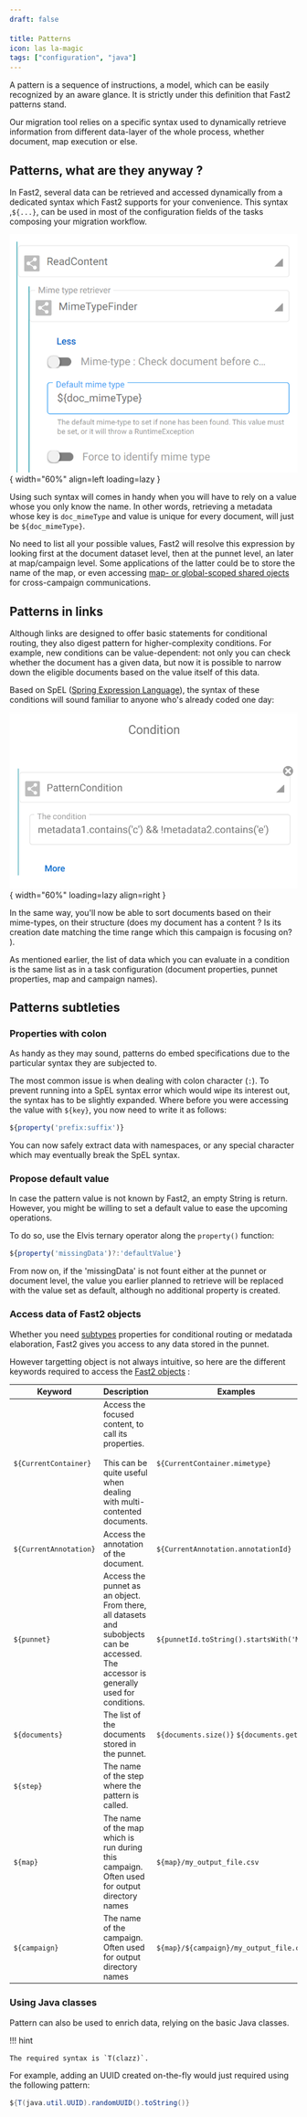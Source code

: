 ```yaml
---
draft: false

title: Patterns
icon: las la-magic
tags: ["configuration", "java"]
---
```


A pattern is a sequence of instructions, a model, which can be easily recognized by an aware glance. It is strictly under this definition that Fast2 patterns stand.

Our migration tool relies on a specific syntax used to dynamically retrieve information from different data-layer of the whole process, whether document, map execution or else.

## Patterns, what are they anyway ?

In Fast2, several data can be retrieved and accessed dynamically from a dedicated syntax which Fast2 supports for your convenience. This syntax ,`${...}`, can be used in most of the configuration fields of the tasks composing your migration workflow.

![Example of pattern implementation](../../assets/img/advanced/pattern_example1.png){ width="60%" align=left loading=lazy }

Using such syntax will comes in handy when you will have to rely on a value whose you only know the name. In other words, retrieving a metadata whose key is `doc_mimeType` and value is unique for every document, will just be `${doc_mimeType}`.

No need to list all your possible values, Fast2 will resolve this expression by looking first at the document dataset level, then at the punnet level, an later at map/campaign level. Some applications of the latter could be to store the name of the map, or even accessing [map- or global-scoped shared ojects]() for cross-campaign communications.

## Patterns in links

Although links are designed to offer basic statements for conditional routing, they also digest pattern for higher-complexity conditions. For example, new conditions can be value-dependent: not only you can check whether the document has a given data, but now it is possible to narrow down the eligible documents based on the value itself of this data.

Based on SpEL ([Spring Expression Language](https://docs.spring.io/spring-framework/docs/4.3.10.RELEASE/spring-framework-reference/html/expressions.html)), the syntax of these conditions will sound familiar to anyone who's already coded one day:

![Example of pattern implementation as link condition](../../assets/img/advanced/pattern_condition.png){ width="60%" loading=lazy align=right }

In the same way, you'll now be able to sort documents based on their mime-types, on their structure (does my document has a content ? Is its creation date matching the time range which this campaign is focusing on? ).

As mentioned earlier, the list of data which you can evaluate in a condition is the same list as in a task configuration (document properties, punnet properties, map and campaign names).

## Patterns subtleties

### Properties with colon

As handy as they may sound, patterns do embed specifications due to the particular syntax they are subjected to.

The most common issue is when dealing with colon character (`:`). To prevent running into a SpEL syntax error which would wipe its interest out, the syntax has to be slightly expanded. Where before you were accessing the value with `${key}`, you now need to write it as follows:

```js
${property('prefix:suffix')}
```

You can now safely extract data with namespaces, or any special character which may eventually break the SpEL syntax.

### Propose default value

In case the pattern value is not known by Fast2, an empty String is return. However, you might be willing to set a default value to ease the upcoming operations.

To do so, use the Elvis ternary operator along the `property()` function:

```js
${property('missingData')?:'defaultValue'}
```

From now on, if the 'missingData' is not fount either at the punnet or document level, the value you earlier planned to retrieve will be replaced with the value set as default, although no additional property is created.

### Access data of Fast2 objects

Whether you need [subtypes](../../getting-started/overall-concepts/#fast2-objects) properties for conditional routing or medatada elaboration, Fast2 gives you access to any data stored in the punnet.

However targetting object is not always intuitive, so here are the different keywords required to access the [Fast2 objects](../../getting-started/overall-concepts/#fast2-objects) :

| Keyword                | Description                                                                                                                             | Examples                                    |
| ---------------------- | --------------------------------------------------------------------------------------------------------------------------------------- | ------------------------------------------- |
| `${CurrentContainer}`  | Access the focused content, to call its properties. <br/><br/>This can be quite useful when dealing with multi-contented documents.     | `${CurrentContainer.mimetype}`              |
| `${CurrentAnnotation}` | Access the annotation of the document.                                                                                                  | `${CurrentAnnotation.annotationId}`         |
| `${punnet}`            | Access the punnet as an object. From there, all datasets and subobjects can be accessed. The accessor is generally used for conditions. | `${punnetId.toString().startsWith('My')}`   |
| `${documents}`         | The list of the documents stored in the punnet.                                                                                         | `${documents.size()}` `${documents.get(0)}` |
| `${step}`              | The name of the step where the pattern is called.                                                                                       |
| `${map}`               | The name of the map which is run during this campaign. Often used for output directory names                                            | `${map}/my_output_file.csv`                 |
| `${campaign}`          | The name of the campaign. Often used for output directory names                                                                         | `${map}/${campaign}/my_output_file.csv`     |

### Using Java classes

Pattern can also be used to enrich data, relying on the basic Java classes.

!!! hint

    The required syntax is `T(clazz)`.

For example, adding an UUID created on-the-fly would just required using the following pattern:

```java
${T(java.util.UUID).randomUUID().toString()}
```
